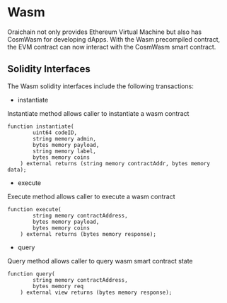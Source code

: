 # Wasm

Oraichain not only provides Ethereum Virtual Machine but also has CosmWasm for developing dApps. With the Wasm precompiled contract, the EVM contract can now interact with the CosmWasm smart contract.

## Solidity Interfaces

The Wasm solidity interfaces include the following transactions:

* instantiate

Instantiate method allows caller to instantiate a wasm contract

```
function instantiate(
        uint64 codeID,
        string memory admin,
        bytes memory payload,
        string memory label,
        bytes memory coins
    ) external returns (string memory contractAddr, bytes memory data);
```

* execute

Execute method allows caller to execute a wasm contract

```
function execute(
        string memory contractAddress,
        bytes memory payload,
        bytes memory coins
    ) external returns (bytes memory response);
```

* query

Query method allows caller to query wasm smart contract state

```
function query(
        string memory contractAddress,
        bytes memory req
    ) external view returns (bytes memory response);
```
